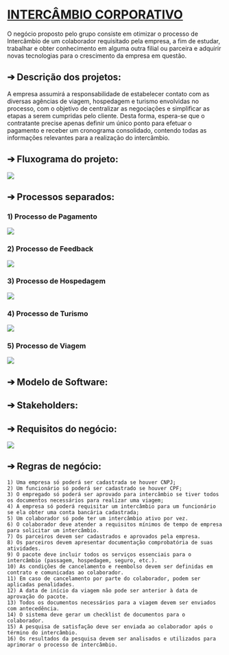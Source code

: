  <h1><u> INTERCÂMBIO CORPORATIVO</u> </h1>

  O negócio proposto pelo grupo consiste em otimizar o processo de Intercâmbio de um colaborador requisitado pela empresa, a fim de estudar, trabalhar e obter conhecimento em alguma outra filial ou parceira e adquirir novas tecnologias para o crescimento da empresa em questão.

## ➔ Descrição dos projetos:
   A empresa assumirá a responsabilidade de estabelecer contato com as diversas agências de viagem, hospedagem e turismo envolvidas no processo, com o objetivo de centralizar as negociações e simplificar as etapas a serem cumpridas pelo cliente. Desta forma, espera-se que o contratante precise apenas definir um único ponto para efetuar o pagamento e receber um cronograma consolidado, contendo todas as informações relevantes para a realização do intercâmbio.

## ➔ Fluxograma do projeto:
  <img src= "ModelagemGeral.png">

## ➔ Processos separados:


 ### 1) Processo de Pagamento
  <img src= "BancoIndividual.png">
    
 ### 2) Processo de Feedback
  <img src= "FeedbackIndividual.png">

 ### 3) Processo de Hospedagem
  <img src= "HospedagemIndividual.png">

 ### 4) Processo de Turismo
  <img src= "TurismoIndividual.png">

 ### 5) Processo de Viagem
  <img src= "ViagemIndividual.png">


## ➔ Modelo de Software:

## ➔ Stakeholders:

## ➔ Requisitos do negócio:
    
  <img src="Requisitos.jpg">





## ➔ Regras de negócio:

    1) Uma empresa só poderá ser cadastrada se houver CNPJ;
    2) Um funcionário só poderá ser cadastrado se houver CPF;
    3) O empregado só poderá ser aprovado para intercâmbio se tiver todos os documentos necessários para realizar uma viagem;
    4) A empresa só poderá requisitar um intercâmbio para um funcionário se ela obter uma conta bancária cadastrada;
    5) Um colaborador só pode ter um intercâmbio ativo por vez.
    6) O colaborador deve atender a requisitos mínimos de tempo de empresa para solicitar um intercâmbio.
    7) Os parceiros devem ser cadastrados e aprovados pela empresa.
    8) Os parceiros devem apresentar documentação comprobatória de suas atividades.
    9) O pacote deve incluir todos os serviços essenciais para o intercâmbio (passagem, hospedagem, seguro, etc.).
    10) As condições de cancelamento e reembolso devem ser definidas em contrato e comunicadas ao colaborador.
    11) Em caso de cancelamento por parte do colaborador, podem ser aplicadas penalidades.
    12) A data de início da viagem não pode ser anterior à data de aprovação do pacote.
    13) Todos os documentos necessários para a viagem devem ser enviados com antecedência.
    14) O sistema deve gerar um checklist de documentos para o colaborador.
    15) A pesquisa de satisfação deve ser enviada ao colaborador após o término do intercâmbio.
    16) Os resultados da pesquisa devem ser analisados e utilizados para aprimorar o processo de intercâmbio.
